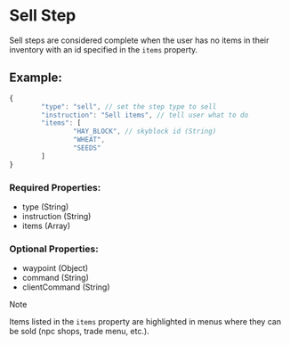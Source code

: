 # Sell Step
Sell steps are considered complete when the user has no items in their inventory with an id specified in the ``items`` property.

## Example:
```js
{
        "type": "sell", // set the step type to sell
        "instruction": "Sell items", // tell user what to do
        "items": [
                "HAY_BLOCK", // skyblock id (String)
                "WHEAT",
                "SEEDS"
        ]
}
```
### Required Properties:
- type (String)
- instruction (String)
- items (Array)

### Optional Properties:
- waypoint (Object)
- command (String)
- clientCommand (String)

> [!NOTE]
> Items listed in the ``items`` property are highlighted in menus where they can be sold (npc shops, trade menu, etc.).

